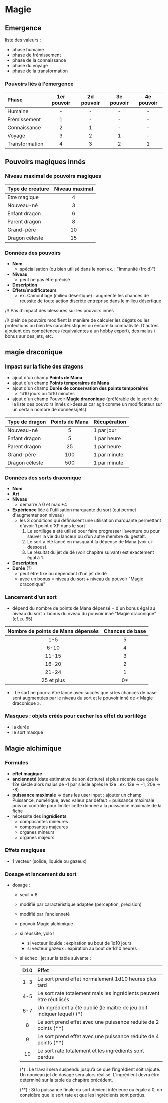 # Magie 

## Emergence

liste des valeurs : 
  * phase humaine
  * phase de frémissement
  * phase de la connaissance
  * phase du voyage
  * phase de la transformation
  
### Pouvoirs liés à l'émergence

| Phase          | 1er pouvoir | 2d pouvoir | 3e pouvoir | 4e pouvoir |
|:---------------|:-----------:|:----------:|:----------:|:----------:|
| Humaine        | - | - | - | - |
| Frémissement   | 1 | - | - | - |
| Connaissance   | 2 | 1 | - | - |
| Voyage         | 3 | 2 | 1 | - |
| Transformation | 4 | 3 | 2 | 1 |

## Pouvoirs magiques innés

### Niveau maximal de pouvoirs magiques

| Type de créature | Niveau maximal |
|------------------|:--------------:|
| Etre magique     | 4 |
| Nouveau-né       | 3 |
| Enfant dragon    | 6 |
| Parent dragon    | 8 |
| Grand-père       | 10 |
| Dragon céleste   | 15 |

### Données des pouvoirs

* **Nom**
  * spécialisation (ou bien utilisé dans le nom ex. : "Immunité (froid)") 
* **Niveau**
  * peut ne pas être précisé
* **Description**
* **Effets/modificateurs** 
  *  ex. Camouflage (milieu désertique) : augmente les chances de réussite de toute action discrète entreprise dans le milieu désertique

/!\ Pas d'impact des blessures sur les pouvoirs innés

/!\ plein de pouvoirs modifient la manière de calculer les dégats ou les protections ou bien les caractéristiques ou encore la combativité. D'autres ajoutent des compétences (équivalentes à un hobby expert), des malus / bonus sur des jets, etc.

## magie draconique

### Impact sur la fiche des dragons 

* ajout d'un champ **Points de Mana**
* ajout d'un champ **Points temporaires de Mana**
* ajout d'un champ **Durée de conservation des points temporaires**
  * 1d10 jours ou 1d10 minutes
* ajout d'un champ Pouvoir **Magie draconique** (préférable de le sortir de la liste des pouvoirs innés ci-dessus car agit comme un modificateur sur un certain nombre de données/jets)


| Type de dragon | Points de Mana | Récupération |
|----------------|:--------------:|:-------------|
| Nouveau-né     |              5 | 1 par jour   |
| Enfant dragon  |              5 | 1 par heure  |
| Parent dragon  |             25 | 1 par heure  |
| Grand-père     |            100 | 1 par minute |
| Dragon céleste |            500 | 1 par minute |


### Données des sorts draconique

* **Nom**
* **Art**
* **Niveau**
  * démarre à 0 et max +4
* **Expérience** liée à l'utilisation marquante du sort (qui permet d'augmenter son niveau)
  * les 3 conditions qui définissent une utilisation marquante permettant d'avoir 1 point d'XP dans le sort 
    1. Le sortilège a été utilisé pour faire progresser l’aventure ou pour sauver la vie du lanceur ou d’un autre membre du gestalt.
    1.  Le sort a été lancé en masquant la dépense de Mana (voir ci-dessous).
    1.  Le résultat du jet de dé (voir chapitre suivant) est exactement égal à 1.
* **Description**
* **Durée** (?) 
  * peut être fixe ou dépendant d'un jet de dé
  * avec un bonus = niveau du sort + niveau du pouvoir "Magie draconique"

### Lancement d'un sort

* dépend du nombre de points de Mana dépensé + d'un bonus égal au niveau du sort + bonus du nveau du pouvoir inné "Magie draconique" (cf. p. 65)

| Nombre de points de Mana dépensés | Chances de base |
|:---------------------------------:|:---------------:|
|   1-5                             |        5        |
|  6-10                             |        4        |
| 11-15                             |        3        |
| 16-20                             |        2        |
| 21-24                             |        1        |
| 25 et plus                        |        0*       |

* : Le sort ne pourra être lancé avec succès que si les chances de base sont augmentées par le niveau du sort et le pouvoir inné de « Magie draconique ».


### Masques : objets créés pour cacher les effet du sortilège

* la durée
* le sort masqué

## Magie alchimique

### Formules

* **effet magique**
* **ancienneté** (date estimative de son écriture) si plus récente que que le 12e siècle alors malus de -1 par siècle après le 12e : ex. 13e => -1, 20e => -8)
* **puissance maximale** => dans les user input : ajouter un champ Puissance, numérique, avec valeur par défaut = puissance maximale puis un contrôle pour limiter cette donnée à la puissance maximale de la fiche
* nécessite des **ingrédients**
  * composantes mineures
  * composantes majeures
  * organes mineurs
  * organes majeurs

### Effets magiques

* 1 vecteur (solide, liquide ou gazeux)

### Dosage et lancement du sort

* dosage :
  * seuil = 8 
  * modifié par caractéristique adaptée (perception, précision)
  * modifié par l'ancienneté
  * pouvoir Magie alchimique
  * si réussite, yolo !
    * si vecteur liquide : expiration au bout de 1d10 jours
    * si vecteur gazeux : expiration au bout de 1d10 heures
  * si échec : jet sur la table suivante :
    
    | D10 |      Effet                                                             |
    |:---:|:-----------------------------------------------------------------------|
    | 1-3 | Le sort prend effet normalement 1d10 heures plus tard                  |
    | 4-5 | Le sort rate totalement mais les ingrédients peuvent être réutilisés   |
    | 6-7 | Un ingrédient a été oublié (le maître de jeu doit indiquer lequel) (*) |
    |  8  | Le sort prend effet avec une puissance réduite de 2 points (**)        |
    |  9  | Le sort prend effet avec une puissance réduite de 4 points (**)        |
    | 10  | Le sort rate totalement et les ingrédients sont perdus                 |
    
    (*) : Le travail sera suspendu jusqu’à ce que l’ingrédient soit rajouté. Un nouveau jet de dosage sera alors réalisé. L’ingrédient devra être déterminé sur la table du chapitre précédent.
    
    (**) : Si la puissance finale du sort devient inférieure ou égale à 0, on considère que le sort rate et que les ingrédients sont perdus.
